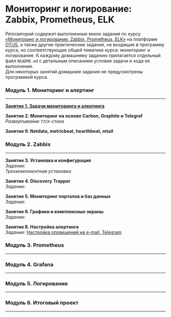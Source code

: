 # Мониторинг и логирование: Zabbix, Prometheus, ELK

Репозиторий содержит выполненные мною задания по курсу [&laquo;Мониторинг и логирование: Zabbix, Prometheus, ELK&raquo;](https://otus.ru/lessons/zabbix-i-prometeus/) на платформе [OTUS](https://otus.ru/), а также другие практические задания, не входящие в программу курса, но соответствующие общей тематике курса: мониторинг и логирование.
К каждому домашнему заданию прилагается отдельный файл `README.md` с детальным описанием условия задачи и хода ее выполнения.  
Для некоторых занятий домашние задания не предусмотрены программой курса.  




### Модуль 1. Мониторинг и алертинг
---
**[Занятие 1. Задачи мониторинга и алертинга](https://github.com/che-a/OTUS_Monitoring/tree/master/tasks/01/README.md)**  

**Занятие 2. Мониторинг на основе Carbon, Graphite и Telegraf**  
*Развертывание `TICK`-стека* []()  

**Занятие 9. Netdata, metricbeat, hearthbeat, mtail**




### Модуль 2. Zabbix
---
**Занятие 3. Установка и конфигурация**  
*Задание:* []()    
*Трехкомпонентная установка* []()  

**Занятие 4. Discovery Trapper**  
*Задание:* []()

**Занятие 5. Мониторинг порталов и баз данных**  
*Задание:* []()

**Занятие 6. Графики и комплексные экраны**  
*Задание:* []()

**Занятие 8. Настройка алертинга**  
*Задание:* [Настройка оповещений на e-mail, Telegram](https://github.com/che-a/OTUS_Monitoring/tree/master/tasks/08/README.md)




### Модуль 3. Prometheus
---




### Модуль 4. Grafana
---




### Модуль 5. Логирование
---




### Модуль 6. Итоговый проект
---
